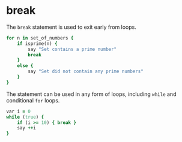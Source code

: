 # break

The `break` statement is used to exit early from loops.

```ruby
for n in set_of_numbers {
    if isprime(n) {
        say "Set contains a prime number"
        break
    }
    else {
        say "Set did not contain any prime numbers"
    }
}
```

The statement can be used in any form of loops, including `while` and conditional `for` loops.

```ruby
var i = 0
while (true) {
    if (i >= 10) { break }
    say ++i
}
```
